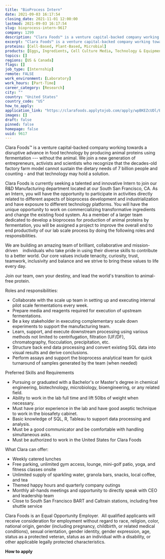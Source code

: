 ```yaml
---
title: "BioProcess Intern"
date: 2021-09-03 16:17:54
closing_date: 2021-11-01 12:00:00
lastmod: 2021-09-03 16:17:54
slug: bioprocess-intern-9617
company: 1299
description: "Clara Foods™ is a venture capital-backed company working towards a disruptive advance in food technology by producing animal proteins using fermentation --- without the animal. We join a new generation of entrepreneurs, activists and scientists who recognize that the decades-old factory farm model cannot sustain the dietary needs of 7 billion people and counting - and that technology may hold a solution."
excerpt: "Clara Foods™ is a venture capital-backed company working towards a disruptive advance in food technology by producing animal proteins using fermentation --- without the animal. We join a new generation of entrepreneurs, activists and scientists who recognize that the decades-old factory farm model cannot sustain the dietary needs of 7 billion people and counting - and that technology may hold a solution."
proteins: [Cell-Based, Plant-Based, Microbial]
products: [Eggs, Ingredients, Cell Culture Media, Technology & Equipment]
topics: []
regions: [US & Canada]
flags: []
job_type: [Internship]
remote: FALSE
work_environment: [Laboratory]
work_hours: [Part-Time]
career_category: [Research]
city: ""
country: "United States"
country_code: "US"
how_to_apply: 
application_link: "https://clarafoods.applytojob.com/apply/wpBKEZcUDl/BioProcess-Intern"
images: []
draft: false
pinned: false
homepage: false
uuid: 9617
---
```

Clara Foods™ is a venture capital-backed company working towards a
disruptive advance in food technology by producing animal proteins using
fermentation \-\-- without the animal. We join a new generation of
entrepreneurs, activists and scientists who recognize that the
decades-old factory farm model cannot sustain the dietary needs of 7
billion people and counting - and that technology may hold a solution.

Clara Foods is currently seeking a talented and innovative Intern to
join our R&D Manufacturing department located at our South San
Francisco, CA. As an Intern, you will have the opportunity to
participate in activities directly related to different aspects of
bioprocess development and industrialization and have exposure to
different technology platforms. You will have the unique opportunity to
work on commercializing transformative ingredients and change the
existing food system. As a member of a larger team dedicated to develop
a bioprocess for production of animal proteins by fermentation, you will
be assigned a project to improve the overall end to end productivity of
our lab scale process by doing the following roles and responsibilities.

We are building an amazing team of brilliant, collaborative and
mission-driven    individuals who take pride in using their diverse
skills to contribute to a better world. Our core values include
tenacity, curiosity, trust, teamwork, inclusivity and balance and we
strive to bring these values to life every day.

Join our team, own your destiny, and lead the world\'s transition to
animal-free protein.

Roles and responsibilities:

-   Collaborate with the scale up team in setting up and executing
    internal pilot scale fermentations every week.
-   Prepare media and reagents required for execution of upstream
    fermentations.
-   Be a key stakeholder in executing complementary scale down
    experiments to support the manufacturing team.
-   Learn, support, and execute downstream processing using various
    methods not limited to centrifugation, filtration (UF/DF),
    chromatography, flocculation, precipitation, etc.
-   Structure back end data processing and convert existing SQL data
    into visual results and derive conclusions.
-   Perform assays and support the bioprocess analytical team for quick
    turnaround of samples generated by the team (when needed)

Preferred Skills and Requirements

-   Pursuing or graduated with a Bachelor's or Master's degree in
    chemical engineering, biotechnology, microbiology, bioengineering,
    or any related field. 
-   Ability to work in the lab full time and lift 50lbs of weight when
    necessary.
-   Must have prior experience in the lab and have good aseptic
    technique to work in the biosafety cabinet.
-   Basic knowledge of SQL, R, Tableau to support data processing and
    analysis.
-   Must be a good communicator and be comfortable with handling
    simultaneous asks.
-   Must be authorized to work in the United States for Clara Foods

What Clara can offer:

-   Weekly catered lunches
-   Free parking, unlimited gym access, lounge, mini-golf patio, yoga,
    and fitness classes onsite
-   Unlimited supply of sparkling water, granola bars, snacks, local
    coffee, and tea
-   Themed happy hours and quarterly company outings
-   Monthly all-hands meetings and opportunity to directly speak with
    CEO and leadership team
-   Close to South San Francisco BART and Caltrain stations, including
    free shuttle service

Clara Foods is an Equal Opportunity Employer.  All qualified applicants
will receive consideration for employment without regard to race,
religion, color, national origin, gender (including pregnancy,
childbirth, or related medical conditions), sexual orientation, gender
identity, gender expression, age, status as a protected veteran, status
as an individual with a disability, or other applicable legally
protected characteristics.


**How to apply**



